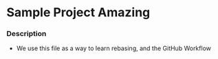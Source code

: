 # Sample Project Amazing

### Description
- We use this file as a way to learn rebasing, and the GitHub Workflow
